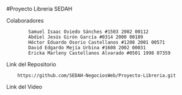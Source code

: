 #Proyecto Libreria SEDAH

Colaboradores

		    Samuel Isaac Oviedo Sánches #1503 2002 00112
		    Abdiel Jesús Girón García #0314 2000 00189
		    Héctor Eduardo Osorio Castellanos #1208 2001 00571
		    David Edgardo Mejía Urbina #1608 2002 00031
		    Ericka Marleny Castellanos Alvarado #0501 1998 07359


Link del Repositorio
		
		https://github.com/SEDAH-NegociosWeb/Proyecto-Libreria.git


Link del Video
                        
